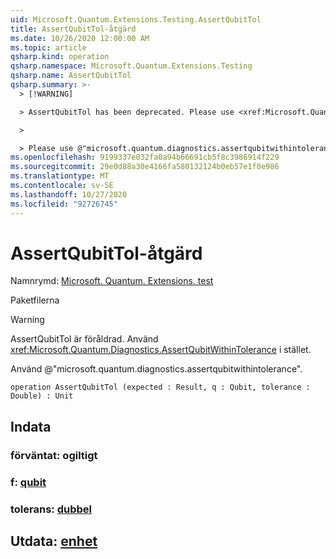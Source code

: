 ```yaml
---
uid: Microsoft.Quantum.Extensions.Testing.AssertQubitTol
title: AssertQubitTol-åtgärd
ms.date: 10/26/2020 12:00:00 AM
ms.topic: article
qsharp.kind: operation
qsharp.namespace: Microsoft.Quantum.Extensions.Testing
qsharp.name: AssertQubitTol
qsharp.summary: >-
  > [!WARNING]

  > AssertQubitTol has been deprecated. Please use <xref:Microsoft.Quantum.Diagnostics.AssertQubitWithinTolerance> instead.

  >

  > Please use @"microsoft.quantum.diagnostics.assertqubitwithintolerance".
ms.openlocfilehash: 9199337e032fa0a94b66691cb5f8c3986914f229
ms.sourcegitcommit: 29e0d88a30e4166fa580132124b0eb57e1f0e986
ms.translationtype: MT
ms.contentlocale: sv-SE
ms.lasthandoff: 10/27/2020
ms.locfileid: "92726745"
---
```

# <a name="assertqubittol-operation"></a>AssertQubitTol-åtgärd

Namnrymd: [Microsoft. Quantum. Extensions. test](xref:Microsoft.Quantum.Extensions.Testing)

Paketfilerna [](https://nuget.org/packages/)


> [!WARNING]
> AssertQubitTol är föråldrad. Använd <xref:Microsoft.Quantum.Diagnostics.AssertQubitWithinTolerance> i stället.
>
> Använd @"microsoft.quantum.diagnostics.assertqubitwithintolerance".



```qsharp
operation AssertQubitTol (expected : Result, q : Qubit, tolerance : Double) : Unit
```


## <a name="input"></a>Indata

### <a name="expected--__invalidresult__"></a>förväntat: __ogiltigt <Result>__




### <a name="q--qubit"></a>f: [qubit](xref:microsoft.quantum.lang-ref.qubit)




### <a name="tolerance--double"></a>tolerans: [dubbel](xref:microsoft.quantum.lang-ref.double)





## <a name="output--unit"></a>Utdata: [enhet](xref:microsoft.quantum.lang-ref.unit)

